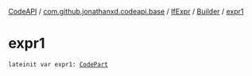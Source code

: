 [CodeAPI](../../../index.md) / [com.github.jonathanxd.codeapi.base](../../index.md) / [IfExpr](../index.md) / [Builder](index.md) / [expr1](.)

# expr1

`lateinit var expr1: `[`CodePart`](../../../com.github.jonathanxd.codeapi/-code-part/index.md)
